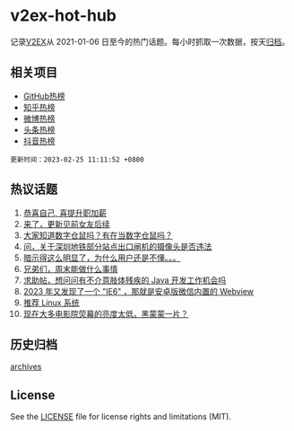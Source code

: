 # v2ex-hot-hub

 记录[V2EX](https://www.v2ex.com/)从 2021-01-06 日至今的热门话题。每小时抓取一次数据，按天[归档](archives)。
 
 ## 相关项目

- [GitHub热榜](https://github.com/snaildev/github-hot-hub)
- [知乎热榜](https://github.com/snaildev/zhihu-hot-hub)
- [微博热榜](https://github.com/snaildev/weibo-hot-hub)
- [头条热榜](https://github.com/snaildev/toutiao-hot-hub)
- [抖音热榜](https://github.com/snaildev/douyin-hot-hub)


 `更新时间：2023-02-25 11:11:52 +0800`

## 热议话题

1. [恭喜自己, 喜提升职加薪](https://www.v2ex.com/t/918911)
1. [来了，更新见前女友后续](https://www.v2ex.com/t/918861)
1. [大家知道数字仓鼠吗？有在当数字仓鼠吗？](https://www.v2ex.com/t/918846)
1. [问，关于深圳地铁部分站点出口闸机的摄像头是否违法](https://www.v2ex.com/t/918831)
1. [暗示得这么明显了，为什么用户还是不懂。。。](https://www.v2ex.com/t/918819)
1. [兄弟们，周末能做什么事情](https://www.v2ex.com/t/918797)
1. [求助帖，想问问有不介意肢体残疾的 Java 开发工作机会吗](https://www.v2ex.com/t/918814)
1. [2023 年又发现了一个 "IE6" ，那就是安卓版微信内置的 Webview](https://www.v2ex.com/t/918931)
1. [推荐 Linux 系统](https://www.v2ex.com/t/918985)
1. [现在大多电影院荧幕的亮度太低，黑蒙蒙一片？](https://www.v2ex.com/t/918809)

## 历史归档

[archives](archives)

## License

See the [LICENSE](LICENSE) file for license rights and limitations (MIT).
